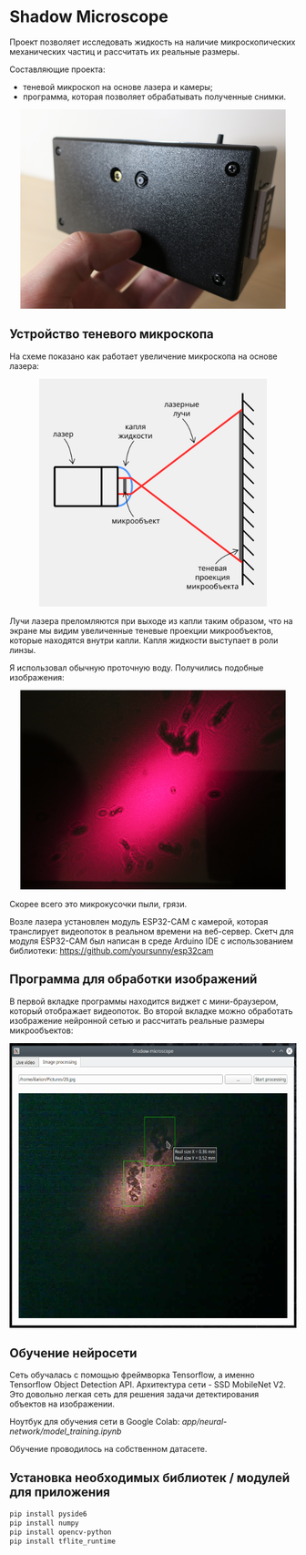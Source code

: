 # Shadow Microscope

Проект позволяет исследовать жидкость на наличие микроскопических механических частиц и рассчитать их реальные размеры.

Составляющие проекта:

- теневой микроскоп на основе лазера и камеры;
- программа, которая позволяет обрабатывать полученные снимки.

<p align="center">
	<img src="./readme-imgs/photo1.png" height="350px"/>
</p>

## Устройство теневого микроскопа

На схеме показано как работает увеличение микроскопа на основе лазера:

<p align="center">
	<img src="./readme-imgs/schema.png" height="400px"/>
</p>

Лучи лазера преломляются при выходе из капли таким образом, что на экране мы видим увеличенные теневые проекции микрообъектов, которые находятся внутри капли. Капля жидкости выступает в роли линзы.

Я использовал обычную проточную воду. Получились подобные изображения:

<p align="center">
	<img src="./readme-imgs/photo2.png" height="350px"/>
</p>

Скорее всего это микрокусочки пыли, грязи.

Возле лазера установлен модуль ESP32-CAM с камерой, которая транслирует видеопоток в реальном времени на веб-сервер. Скетч для модуля ESP32-CAM был написан в среде Arduino IDE с использованием библиотеки: https://github.com/yoursunny/esp32cam

## Программа для обработки изображений

В первой вкладке программы находится виджет с мини-браузером, который отображает видеопоток. Во второй вкладке можно обработать изображение нейронной сетью и рассчитать реальные размеры микрообъектов:

<p align="center">
	<img src="./readme-imgs/screenshot.png" height="500px"/>
</p>

## Обучение нейросети

Сеть обучалась с помощью фреймворка Tensorflow, а именно Tensorflow Object Detection API. Архитектура сети - SSD MobileNet V2. Это довольно легкая сеть для решения задачи детектирования объектов на изображении.

Ноутбук для обучения сети в Google Colab: _app/neural-network/model_training.ipynb_

Обучение проводилось на собственном датасете.

## Установка необходимых библиотек / модулей для приложения

```
pip install pyside6
pip install numpy
pip install opencv-python
pip install tflite_runtime
```